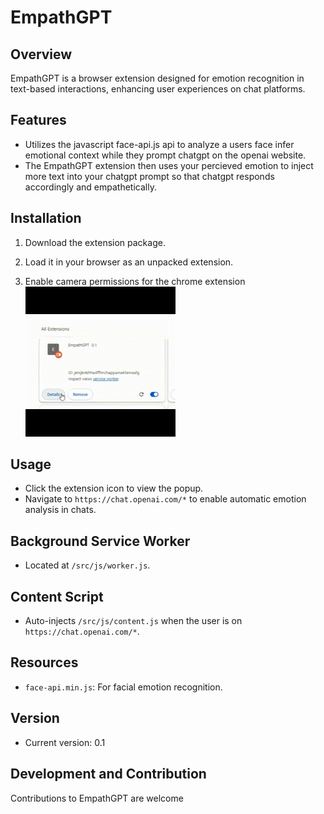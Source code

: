 # EmpathGPT

## Overview
EmpathGPT is a browser extension designed for emotion recognition in text-based interactions, enhancing user experiences on chat platforms.

## Features
- Utilizes the javascript face-api.js api to analyze a users face infer emotional context while they prompt chatgpt on the openai website.
- The EmpathGPT extension then uses your percieved emotion to inject more text into your chatgpt prompt so that chatgpt responds accordingly and empathetically.

## Installation
1. Download the extension package.
2. Load it in your browser as an unpacked extension.

3. Enable camera permissions for the chrome extension
![](readme_resources/media/enable_cam_video.gif)


## Usage
- Click the extension icon to view the popup.
- Navigate to `https://chat.openai.com/*` to enable automatic emotion analysis in chats.

## Background Service Worker
- Located at `/src/js/worker.js`.

## Content Script
- Auto-injects `/src/js/content.js` when the user is on `https://chat.openai.com/*`.

## Resources
- `face-api.min.js`: For facial emotion recognition.

## Version
- Current version: 0.1

## Development and Contribution
Contributions to EmpathGPT are welcome
